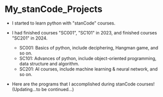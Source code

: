 # My_stanCode_Projects

- I started to learn python with "stanCode" courses.
- I had finished courses "SC001", "SC101" in 2023, and finished courses "SC201" in 2024.
  - SC001: Basics of python, include deciphering, Hangman game, and so on.
  - SC101: Advances of python, include object-oriented programming, data structure and algorithm.
  - SC201: AI courses, include machine learning & neural network, and so on.
  
- Here are the programs that I accomplished during stanCode courses! (Updating...to be continued...)
